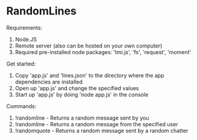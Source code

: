 # RandomLines
Requirements:
1. Node.JS
2. Remote server (also can be hosted on your own computer)
3. Required pre-installed node packages: 'tmi.js', 'fs', 'request', 'moment'

Get started:
1. Copy 'app.js' and 'lines.json' to the directory where the app dependencies are installed
2. Open up 'app.js' and change the specified values
3. Start up 'app.js' by doing 'node app.js' in the console

Commands:
1. !randomline - Returns a random message sent by you
2. !randomline <user> - Returns a random message from the specified user
3. !randomquote - Returns a random message sent by a random chatter

